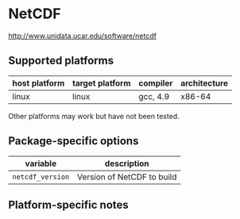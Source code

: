 NetCDF
======
http://www.unidata.ucar.edu/software/netcdf


Supported platforms
-------------------

| host platform | target platform | compiler | architecture |
| ------------- | --------------- | -------- | ------------ |
| linux         | linux           | gcc, 4.9 | x86-64       |

Other platforms may work but have not been tested.


Package-specific options
------------------------

| variable                       | description                                 |
| ------------------------------ | --------------------------------------------|
| `netcdf_version`               | Version of NetCDF to build                  |


Platform-specific notes
-----------------------
